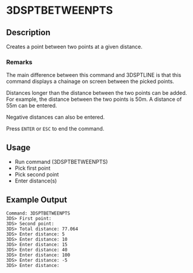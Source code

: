 # 3DSPTBETWEENPTS

## Description

Creates a point between two points at a given distance.

### Remarks

The main difference between this command and 3DSPTLINE is that this command displays a chainage on screen between the picked points.

Distances longer than the distance between the two points can be added. For example, the distance between the two points is 50m. A distance of 55m can be entered.

Negative distances can also be entered.

Press `ENTER` or `ESC` to end the command.

## Usage

* Run command (3DSPTBETWEENPTS)
* Pick first point
* Pick second point
* Enter distance(s)

## Example Output

```
Command: 3DSPTBETWEENPTS
3DS> First point:
3DS> Second point:
3DS> Total distance: 77.064
3DS> Enter distance: 5
3DS> Enter distance: 10
3DS> Enter distance: 15
3DS> Enter distance: 40
3DS> Enter distance: 100
3DS> Enter distance: -5
3DS> Enter distance:
```
